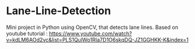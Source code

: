 # Lane-Line-Detection
Mini project in Python using OpenCV, that detects lane lines.
Based on youtube tutorial : https://www.youtube.com/watch?v=kdLM6AOd2vc&list=PLS1QulWo1RIa7D1O6skqDQ-JZ1GGHKK-K&index=1
